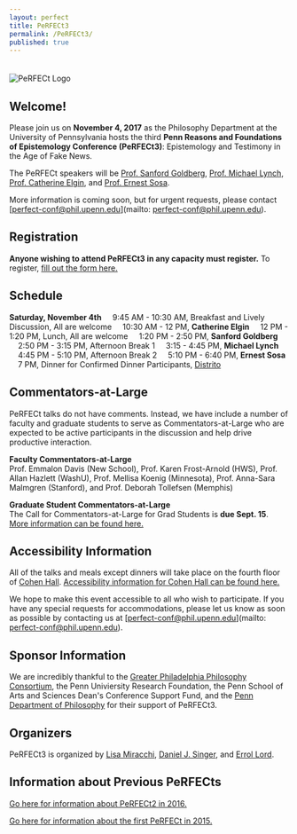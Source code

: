 ```yaml
---
layout: perfect
title: PeRFECt3
permalink: /PeRFECt3/
published: true
---
```

<img src="http://www.danieljsinger.com/images/PeRFECt3.png" alt="PeRFECt Logo" style="margin:20px 0px 0px">

## Welcome!

Please join us on **November 4, 2017** as the Philosophy Department at the University of Pennsylvania hosts the third **Penn Reasons and Foundations of Epistemology Conference (PeRFECt3)**: Epistemology and Testimony in the Age of Fake News.

The PeRFECt speakers will be [Prof. Sanford Goldberg](http://www.philosophy.northwestern.edu/people/continuing-faculty/goldberg-sanford.html), [Prof. Michael Lynch](http://michael-lynch.philosophy.uconn.edu/), [Prof. Catherine Elgin](http://elgin.harvard.edu/), and [Prof. Ernest Sosa](http://www.ernestsosa.com/). 


More information is coming soon, but for urgent requests, please contact [perfect-conf@phil.upenn.edu](mailto: perfect-conf@phil.upenn.edu).

## Registration
**Anyone wishing to attend PeRFECt3 in any capacity must register.**  To register, [fill out the form here.](https://goo.gl/forms/dkfK8SyWV2qill8z1)


## Schedule
**Saturday, November 4th**
&nbsp;&nbsp;&nbsp;&nbsp;9:45 AM - 10:30 AM, Breakfast and Lively Discussion, All are welcome
&nbsp;&nbsp;&nbsp;&nbsp;10:30 AM - 12 PM, **Catherine Elgin**
&nbsp;&nbsp;&nbsp;&nbsp;12 PM - 1:20 PM, Lunch, All are welcome
&nbsp;&nbsp;&nbsp;&nbsp;1:20 PM - 2:50 PM, **Sanford Goldberg** 
&nbsp;&nbsp;&nbsp;&nbsp;2:50 PM - 3:15 PM, Afternoon Break 1
&nbsp;&nbsp;&nbsp;&nbsp;3:15 - 4:45 PM, **Michael Lynch**
&nbsp;&nbsp;&nbsp;&nbsp;4:45 PM - 5:10 PM, Afternoon Break 2
&nbsp;&nbsp;&nbsp;&nbsp;5:10 PM - 6:40 PM, **Ernest Sosa** 
&nbsp;&nbsp;&nbsp;&nbsp;7 PM, Dinner for Confirmed Dinner Participants, [Distrito](http://philadelphia.distritorestaurant.com/)

## Commentators-at-Large
PeRFECt talks do not have comments.  Instead, we have include a number of faculty and graduate students to serve as Commentators-at-Large who are expected to be active participants in the discussion and help drive productive interaction.

**Faculty Commentators-at-Large**  
Prof. Emmalon Davis (New School), Prof. Karen Frost-Arnold (HWS), Prof. Allan Hazlett (WashU), Prof. Mellisa Koenig (Minnesota), Prof. Anna-Sara Malmgren (Stanford), and Prof. Deborah Tollefsen (Memphis)

**Graduate Student Commentators-at-Large**  
The Call for Commentators-at-Large for Grad Students is **due Sept. 15**.  [More information can be found here.](https://philevents.org/event/show/35006)

## Accessibility Information
All of the talks and meals except dinners will take place on the fourth floor of [Cohen Hall](http://www.facilities.upenn.edu/maps/locations/cohen-hall-claudia).  [Accessibility information for Cohen Hall can be found here.](http://www.facilities.upenn.edu/sites/default/files/pennaccess/PA0310-CohenHall.pdf)

We hope to make this event accessible to all who wish to participate.  If you have any special requests for accommodations, please let us know as soon as possible by contacting us at [perfect-conf@phil.upenn.edu](mailto: perfect-conf@phil.upenn.edu).

## Sponsor Information
We are incredibly thankful to the [Greater Philadelphia Philosophy Consortium](http://www.thegppc.org/), the Penn Univiersity Research Foundation, the Penn School of Arts and Sciences Dean's Conference Support Fund, and the [Penn Department of Philosophy](https://philosophy.sas.upenn.edu/) for their support of PeRFECt3.

## Organizers
PeRFECt3 is organized by [Lisa Miracchi](http://miracchi.wix.com/lisamiracchi), [Daniel J. Singer](http://www.danieljsinger.com/), and [Errol Lord](http://www.errol-lord.com/).

## Information about Previous PeRFECts
[Go here for information about PeRFECt2 in 2016.](http://www.danieljsinger.com/PeRFECt2/)

[Go here for information about the first PeRFECt in 2015.](http://www.phil.upenn.edu/~singerd/PeRFECt15.html)
